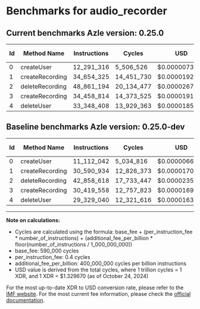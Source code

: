 # Benchmarks for audio_recorder

## Current benchmarks Azle version: 0.25.0

| Id  | Method Name     | Instructions | Cycles     | USD           | USD/Million Calls | Change                              |
| --- | --------------- | ------------ | ---------- | ------------- | ----------------- | ----------------------------------- |
| 0   | createUser      | 12_291_316   | 5_506_526  | $0.0000073219 | $7.32             | <font color="red">+1_179_274</font> |
| 1   | createRecording | 34_654_325   | 14_451_730 | $0.0000192160 | $19.21            | <font color="red">+4_063_391</font> |
| 2   | deleteRecording | 48_861_194   | 20_134_477 | $0.0000267722 | $26.77            | <font color="red">+6_002_576</font> |
| 3   | createRecording | 34_458_814   | 14_373_525 | $0.0000191120 | $19.11            | <font color="red">+4_039_256</font> |
| 4   | deleteUser      | 33_348_408   | 13_929_363 | $0.0000185215 | $18.52            | <font color="red">+4_019_368</font> |

## Baseline benchmarks Azle version: 0.25.0-dev

| Id  | Method Name     | Instructions | Cycles     | USD           | USD/Million Calls |
| --- | --------------- | ------------ | ---------- | ------------- | ----------------- |
| 0   | createUser      | 11_112_042   | 5_034_816  | $0.0000066946 | $6.69             |
| 1   | createRecording | 30_590_934   | 12_826_373 | $0.0000170548 | $17.05            |
| 2   | deleteRecording | 42_858_618   | 17_733_447 | $0.0000235796 | $23.57            |
| 3   | createRecording | 30_419_558   | 12_757_823 | $0.0000169637 | $16.96            |
| 4   | deleteUser      | 29_329_040   | 12_321_616 | $0.0000163837 | $16.38            |

---

**Note on calculations:**

- Cycles are calculated using the formula: base_fee + (per_instruction_fee \* number_of_instructions) + (additional_fee_per_billion \* floor(number_of_instructions / 1_000_000_000))
- base_fee: 590_000 cycles
- per_instruction_fee: 0.4 cycles
- additional_fee_per_billion: 400_000_000 cycles per billion instructions
- USD value is derived from the total cycles, where 1 trillion cycles = 1 XDR, and 1 XDR = $1.329670 (as of October 24, 2024)

For the most up-to-date XDR to USD conversion rate, please refer to the [IMF website](https://www.imf.org/external/np/fin/data/rms_sdrv.aspx).
For the most current fee information, please check the [official documentation](https://internetcomputer.org/docs/current/developer-docs/gas-cost#execution).
